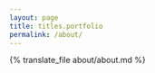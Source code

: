```yaml
---
layout: page
title: titles.portfolio
permalink: /about/
---
```

{% translate_file about/about.md %}
